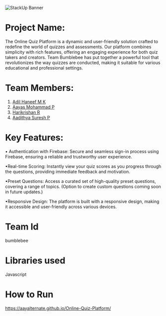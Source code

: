 ![StackUp Banner](https://tinkerhub.frappe.cloud/files/stackup%20banner.jpeg)

# Project Name:
The Online Quiz Platform is a dynamic and user-friendly solution crafted to redefine the world of quizzes and assessments. Our platform combines simplicity with rich features, offering an engaging experience for both quiz takers and creators. Team Bumblebee has put together a powerful tool that revolutionizes the way quizzes are conducted, making it suitable for various educational and professional settings.

# Team Members:
1. [Adil Haneef M K](https://github.com/A0D1I2L3)
2. [Aayas Mohammad P](https://github.com/aayalternate)
3. [Harikrishan R](https://github.com/Pixelrick420)
4. [Aadithya Suresh P](https://github.com/Aadi-2k4)

# Key Features:
• Authentication with Firebase:
    Secure and seamless sign-in process using Firebase, ensuring a reliable and trustworthy user experience.

•Real-time Scoring:
    Instantly view your quiz scores as you progress through the questions, providing immediate feedback and motivation.

•Preset Questions:
    Access a curated set of high-quality preset questions, covering a range of topics. (Option to create custom questions coming soon in future updates.)

•Responsive Design:
    The platform is built with a responsive design, making it accessible and user-friendly across various devices.

# Team Id
bumblebee

# Libraries used
Javascript

# How to Run
https://aayalternate.github.io/Online-Quiz-Platform/